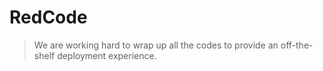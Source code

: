 # RedCode

> We are working hard to wrap up all the codes to provide an off-the-shelf deployment experience.
